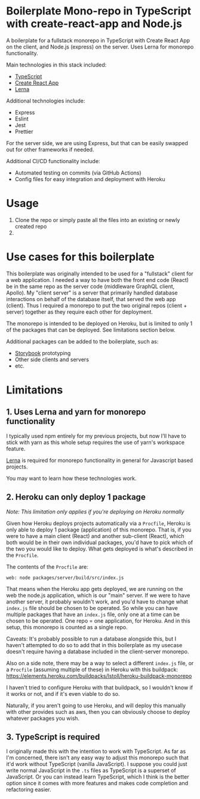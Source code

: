 # Boilerplate Mono-repo in TypeScript with create-react-app and Node.js
A boilerplate for a fullstack monorepo in TypeScript with Create React App on the client, and Node.js (express) on the server. Uses Lerna for monorepo functionality.

Main technologies in this stack included:
* [TypeScript](https://github.com/microsoft/TypeScript)
* [Create React App](https://github.com/facebook/create-react-app)
* [Lerna](https://github.com/lerna/lerna)

Additional technologies include:
* Express
* Eslint
* Jest
* Prettier

For the server side, we are using Express, but that can be easily swapped out for other frameworks if needed.

Additional CI/CD functionality include:
* Automated testing on commits (via GitHub Actions)
* Config files for easy integration and deployment with Heroku

# Usage
1. Clone the repo or simply paste all the files into an existing or newly created repo
2. 

# Use cases for this boilerplate
This boilerplate was originally intended to be used for a "fullstack" client for a web application. I needed a way to have both the front end code (React) be in the same repo as the server code (middleware GraphQL client, Apollo). My "client server" is a server that primarily handled database interactions on behalf of the database itself, that served the web app (client). Thus I required a monorepo to put the two original repos (client + server) together as they require each other for deployment.

The monorepo is intended to be deployed on Heroku, but is limited to only 1 of the packages that can be deployed. See limitations section below.

Additional packages can be added to the boilerplate, such as:
* [Storybook](https://github.com/storybookjs/storybook) prototyping
* Other side clients and servers
* etc.

# Limitations
## 1. Uses Lerna and yarn for monorepo functionality
I typically used npm entirely for my previous projects, but now I'll have to stick with yarn as this whole setup requires the use of yarn's workspace feature.

[Lerna](https://github.com/lerna/lerna) is required for monorepo functionality in general for Javascript based projects.

You may want to learn how these technologies work.

## 2. Heroku can only deploy 1 package
*Note: This limitation only applies if you're deploying on Heroku normally*

Given how Heroku deploys projects automatically via a `Procfile`, Heroku is only able to deploy 1 package (application) of this monorepo. That is, if you were to have a main client (React) and another sub-client (React), which both would be in their own individual packages, you'd have to pick which of the two you would like to deploy. What gets deployed is what's described in the `Procfile`.

The contents of the `Procfile` are:
````
web: node packages/server/build/src/index.js
````

That means when the Heroku app gets deployed, we are running on the web the node.js application, which is our "main" server. If we were to have another server, it probably wouldn't work, and you'd have to change what `index.js` file should be chosen to be operated. So while you can have multiple packages that have an `index.js` file, only one at a time can be chosen to be operated. One repo = one application, for Heroku. And in this setup, this monorepo is counted as a single repo.

Caveats: It's probably possible to run a database alongside this, but I haven't attempted to do so to add that in this boilerplate as my usecase doesn't require having a database included in the client-server monorepo.

Also on a side note, there may be a way to select a different `index.js` file, or a `Procfile` (assuming multiple of these) in Heroku with this buildpack: https://elements.heroku.com/buildpacks/lstoll/heroku-buildpack-monorepo

I haven't tried to configure Heroku with that buildpack, so I wouldn't know if it works or not, and if it's even viable to do so.

Naturally, if you aren't going to use Heroku, and will deploy this manually with other provides such as aws, then you can obviously choose to deploy whatever packages you wish.

## 3. TypeScript is required
I originally made this with the intention to work with TypeScript. As far as I'm concerned, there isn't any easy way to adjust this monorepo such that it'd work without TypeScript (vanilla JavaScript). I suppose you could just write normal JavaScript in the `.ts` files as TypeScript is a superset of JavaScript. Or you can instead learn TypeScript, which I think is the better option since it comes with more features and makes code completion and refactoring easier.
